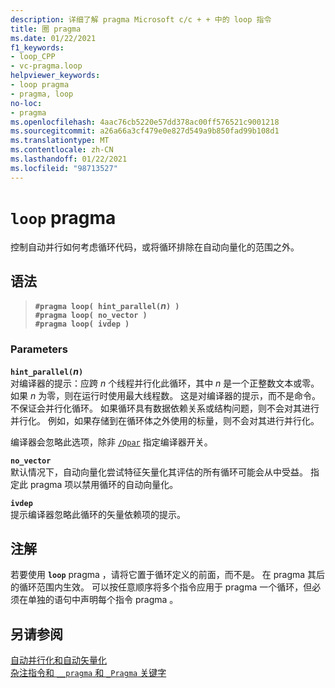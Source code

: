 ```yaml
---
description: 详细了解 pragma Microsoft c/c + + 中的 loop 指令
title: 圈 pragma
ms.date: 01/22/2021
f1_keywords:
- loop_CPP
- vc-pragma.loop
helpviewer_keywords:
- loop pragma
- pragma, loop
no-loc:
- pragma
ms.openlocfilehash: 4aac76cb5220e57dd378ac00ff576521c9001218
ms.sourcegitcommit: a26a66a3cf479e0e827d549a9b850fad99b108d1
ms.translationtype: MT
ms.contentlocale: zh-CN
ms.lasthandoff: 01/22/2021
ms.locfileid: "98713527"
---
```

# <a name="loop-no-locpragma"></a>`loop` pragma

控制自动并行如何考虑循环代码，或将循环排除在自动向量化的范围之外。

## <a name="syntax"></a>语法

> **`#pragma loop( hint_parallel(`***n***`) )`**\
> **`#pragma loop( no_vector )`**\
> **`#pragma loop( ivdep )`**

### <a name="parameters"></a>Parameters

**`hint_parallel(`***n***`)`**\
对编译器的提示：应跨 *n* 个线程并行化此循环，其中 *n* 是一个正整数文本或零。 如果 *n* 为零，则在运行时使用最大线程数。 这是对编译器的提示，而不是命令。 不保证会并行化循环。 如果循环具有数据依赖关系或结构问题，则不会对其进行并行化。 例如，如果存储到在循环体之外使用的标量，则不会对其进行并行化。

编译器会忽略此选项，除非 [`/Qpar`](../build/reference/qpar-auto-parallelizer.md) 指定编译器开关。

**`no_vector`**\
默认情况下，自动向量化尝试特征矢量化其评估的所有循环可能会从中受益。 指定此 pragma 项以禁用循环的自动向量化。

**`ivdep`**\
提示编译器忽略此循环的矢量依赖项的提示。

## <a name="remarks"></a>注解

若要使用 **`loop`** pragma ，请将它置于循环定义的前面，而不是。 在 pragma 其后的循环范围内生效。 可以按任意顺序将多个指令应用于 pragma 一个循环，但必须在单独的语句中声明每个指令 pragma 。

## <a name="see-also"></a>另请参阅

[自动并行化和自动矢量化](../parallel/auto-parallelization-and-auto-vectorization.md)\
[杂注指令和 `__pragma` 和 `_Pragma` 关键字](./pragma-directives-and-the-pragma-keyword.md)
